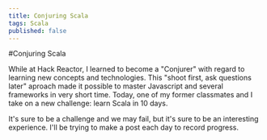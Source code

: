```yaml
---
title: Conjuring Scala
tags: Scala
published: false
---
```


#Conjuring Scala

While at Hack Reactor, I learned to become a "Conjurer" with regard to learning new concepts and technologies. This "shoot first, ask questions later" aproach made it possible to master Javascript and several frameworks in very short time. Today, one of my former classmates and I take on a new challenge: learn Scala in 10 days. 

It's sure to be a challenge and we may fail, but it's sure to be an interesting experience. I'll be trying to make a post each day to record progress.
